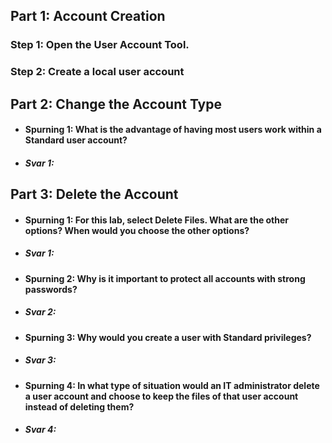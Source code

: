 ## Part 1: Account Creation  
### Step 1: Open the User Account Tool.  
### Step 2: Create a local user account  
## Part 2: Change the Account Type  
* #### Spurning 1: What is the advantage of having most users work within a Standard user account?  
* ##### Svar 1:  
## Part 3: Delete the Account  
* #### Spurning 1: For this lab, select Delete Files. What are the other options? When would you choose the other options?  
* ##### Svar 1:  
* #### Spurning 2: Why is it important to protect all accounts with strong passwords?  
* ##### Svar 2:  
* #### Spurning 3: Why would you create a user with Standard privileges?  
* ##### Svar 3:  
* #### Spurning 4: In what type of situation would an IT administrator delete a user account and choose to keep the files of that user account instead of deleting them?  
* ##### Svar 4:

